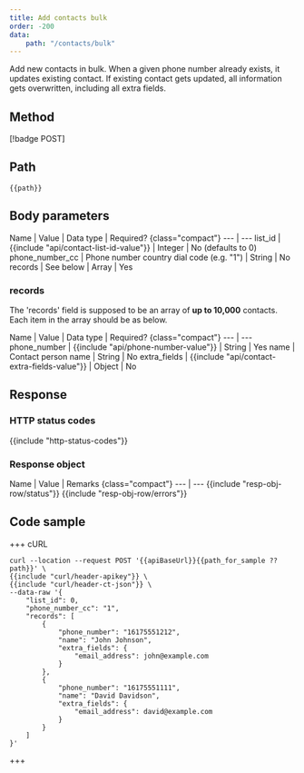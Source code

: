 ```yaml
---
title: Add contacts bulk
order: -200
data:
    path: "/contacts/bulk"
---
```


Add new contacts in bulk. When a given phone number already exists, it updates existing contact. If existing contact gets updated, all information gets overwritten, including all extra fields.

## Method

[!badge POST]

## Path

`{{path}}`

## Body parameters

Name | Value | Data type | Required? {class="compact"}
--- | ---
list_id | {{include "api/contact-list-id-value"}} | Integer | No (defaults to 0)
phone_number_cc | Phone number country dial code (e.g. "1") | String | No
records | See below | Array | Yes

### records

The 'records' field is supposed to be an array of **up to 10,000** contacts. Each item in the array should be as below.

Name | Value | Data type | Required? {class="compact"}
--- | ---
phone_number | {{include "api/phone-number-value"}} | String | Yes
name | Contact person name | String | No
extra_fields | {{include "api/contact-extra-fields-value"}} | Object | No

## Response

### HTTP status codes

{{include "http-status-codes"}}

### Response object

Name | Value | Remarks {class="compact"}
--- | ---
{{include "resp-obj-row/status"}}
{{include "resp-obj-row/errors"}}

## Code sample

+++ cURL

```shell
curl --location --request POST '{{apiBaseUrl}}{{path_for_sample ?? path}}' \
{{include "curl/header-apikey"}} \
{{include "curl/header-ct-json"}} \
--data-raw '{
    "list_id": 0,
    "phone_number_cc": "1",
    "records": [
        {
            "phone_number": "16175551212",
            "name": "John Johnson",
            "extra_fields": {
                "email_address": john@example.com
            }
        },
        {
            "phone_number": "16175551111",
            "name": "David Davidson",
            "extra_fields": {
                "email_address": david@example.com
            }
        }
    ]
}'
```

+++
